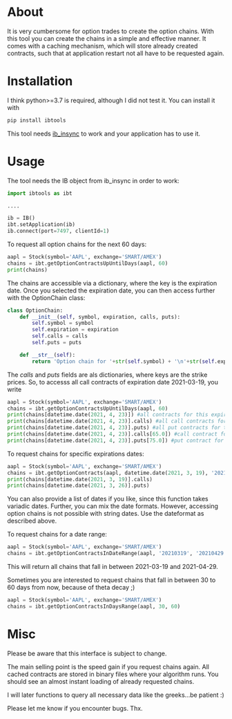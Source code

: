 # About
It is very cumbersome for option trades to create the option chains.
With this tool you can create the chains in a simple and effective manner.
It comes with a caching mechanism, which will store already created
contracts, such that at application restart not all have to be requested again.

# Installation
I think python>=3.7 is required, although I did not test it.
You can install it with
```bat
pip install ibtools
```
This tool needs [ib_insync] to work and your application has to use it.

# Usage
The tool needs the IB object from ib_insync in order to work:
```python
import ibtools as ibt

....

ib = IB()
ibt.setApplication(ib)
ib.connect(port=7497, clientId=1)
```

To request all option chains for the next 60 days:
```python
aapl = Stock(symbol='AAPL', exchange='SMART/AMEX')
chains = ibt.getOptionContractsUpUntilDays(aapl, 60)
print(chains)
```
The chains are accessible via a dictionary, where the key is the expiration date.
Once you selected the expiration date, you can then access further with the OptionChain class:
```python
class OptionChain:
    def __init__(self, symbol, expiration, calls, puts):
        self.symbol = symbol
        self.expiration = expiration
        self.calls = calls
        self.puts = puts

    def __str__(self):
        return 'Option chain for '+str(self.symbol) + '\n'+str(self.expiration)
```

The _calls_ and _puts_ fields are als dictionaries, where keys are the strike prices.
So, to accesss all call contracts of expiration date 2021-03-19, you write
```python
aapl = Stock(symbol='AAPL', exchange='SMART/AMEX')
chains = ibt.getOptionContractsUpUntilDays(aapl, 60)
print(chains[datetime.date(2021, 4, 23)]) #all contracts for this expiration date
print(chains[datetime.date(2021, 4, 23)].calls) #all call contracts for this date
print(chains[datetime.date(2021, 4, 23)].puts) #all put contracts for this date
print(chains[datetime.date(2021, 4, 23)].calls[65.0]) #call contract for this date and strike price
print(chains[datetime.date(2021, 4, 23)].puts[75.0]) #put contract for this date and strike price
```

To request chains for specific expirations dates:
```python
aapl = Stock(symbol='AAPL', exchange='SMART/AMEX')
chains = ibt.getOptionContracts(aapl, datetime.date(2021, 3, 19), '20210326')
print(chains[datetime.date(2021, 3, 19)].calls)
print(chains[datetime.date(2021, 3, 26)].puts)
```
You can also provide a list of dates if you like, since this function takes variadic dates.
Further, you can mix the date formats.
However, accessing option chains is not possible with string dates.
Use the dateformat as described above.

To request chains for a date range:
```python
aapl = Stock(symbol='AAPL', exchange='SMART/AMEX')
chains = ibt.getOptionContractsInDateRange(aapl, '20210319', '20210429')  
```
This will return all chains that fall in between 2021-03-19 and 2021-04-29.

Sometimes you are interested to request chains that fall in between 30 to 60 days from now, because of theta decay ;)
```python
aapl = Stock(symbol='AAPL', exchange='SMART/AMEX')
chains = ibt.getOptionContractsInDaysRange(aapl, 30, 60)  
```
# Misc
Please be aware that this interface is subject to change.

The main selling point is the speed gain if you request chains again.
All cached contracts are stored in binary files where your algorithm runs.
You should see an almost instant loading of already requested chains.

I will later functions to query all necessary data like the greeks...be patient :)

Please let me know if you encounter bugs. Thx.

[ib_insync]: https://github.com/erdewit/ib_insync
